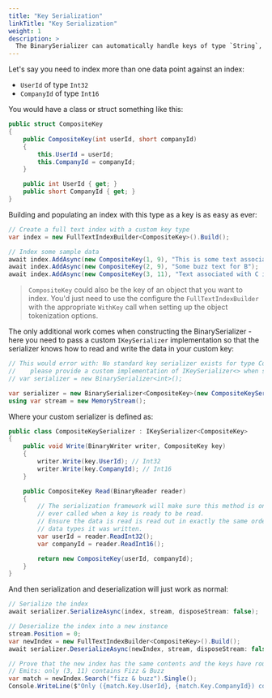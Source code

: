 ```yaml
---
title: "Key Serialization"
linkTitle: "Key Serialization"
weight: 1
description: >
  The BinarySerializer can automatically handle keys of type `String`, `Int32`, `UInt32` and `Guid`. If you need a different type of key in your index, you will need to create a custom implementation of `IKeySerializer`.
---
```


Let's say you need to index more than one data point against an index:

* `UserId` of type `Int32` 
* `CompanyId` of type `Int16`

You would have a class or struct something like this:

``` csharp
public struct CompositeKey
{
    public CompositeKey(int userId, short companyId)
    {
        this.UserId = userId;
        this.CompanyId = companyId;
    }

    public int UserId { get; }
    public short CompanyId { get; }
}
```

Building and populating an index with this type as a key is as easy as ever:

``` csharp
// Create a full text index with a custom key type
var index = new FullTextIndexBuilder<CompositeKey>().Build();

// Index some sample data
await index.AddAsync(new CompositeKey(1, 9), "This is some text associated with A: fizz");
await index.AddAsync(new CompositeKey(2, 9), "Some buzz text for B");
await index.AddAsync(new CompositeKey(3, 11), "Text associated with C is both fizz and buzz");
```

> `CompositeKey` could also be the key of an object that you want to index. You'd just need to use the
> configure the `FullTextIndexBuilder` with the appropriate `WithKey` call when setting up the object tokenization options.

The only additional work comes when constructing the BinarySerializer - here you need to pass a custom `IKeySerializer` implementation 
so that the serializer knows how to read and write the data in your custom key:

``` csharp
// This would error with: No standard key serializer exists for type CompositeKey - 
//    please provide a custom implementation of IKeySerializer<> when serializing/deserializing.
// var serializer = new BinarySerializer<int>();

var serializer = new BinarySerializer<CompositeKey>(new CompositeKeySerializer());
using var stream = new MemoryStream();
```

Where your custom serializer is defined as:

``` csharp
public class CompositeKeySerializer : IKeySerializer<CompositeKey>
{
    public void Write(BinaryWriter writer, CompositeKey key)
    {
        writer.Write(key.UserId); // Int32
        writer.Write(key.CompanyId); // Int16
    }

    public CompositeKey Read(BinaryReader reader)
    {
        // The serialization framework will make sure this method is only
        // ever called when a key is ready to be read.
        // Ensure the data is read is read out in exactly the same order and with the same 
        // data types it was written.
        var userId = reader.ReadInt32();
        var companyId = reader.ReadInt16();

        return new CompositeKey(userId, companyId);
    }
}
```

And then serialization and deserialization will just work as normal:

``` csharp
// Serialize the index
await serializer.SerializeAsync(index, stream, disposeStream: false);

// Deserialize the index into a new instance
stream.Position = 0;
var newIndex = new FullTextIndexBuilder<CompositeKey>().Build();
await serializer.DeserializeAsync(newIndex, stream, disposeStream: false);

// Prove that the new index has the same contents and the keys have round-tripped
// Emits: only (3, 11) contains Fizz & Buzz
var match = newIndex.Search("fizz & buzz").Single();
Console.WriteLine($"Only ({match.Key.UserId}, {match.Key.CompanyId}) contains Fizz & Buzz");
```
